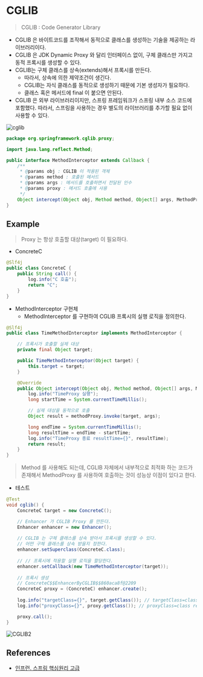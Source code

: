 # CGLIB

> CGLIB : Code Generator Library

- CGLIB 은 바이트코드를 조작해서 동적으로 클래스를 생성하는 기술을 제공하는 라이브러리이다.
- CGLIB 은 JDK Dynamic Proxy 와 달리 인터페이스 없이, 구체 클래스만 가지고 동적 프록시를 생성할 수 있다.
- CGLIB는 구체 클래스를 상속(extends)해서 프록시를 만든다.
    - 따라서, 상속에 의한 제약조건이 생긴다.
    - CGLIB는 자식 클래스를 동적으로 생성하기 때문에 기본 생성자가 필요하다.
    - 클래스 혹은 메서드에 final 이 붙으면 안된다.
- CGLIB 은 외부 라이브러리이지만, 스프링 프레임워크가 스프링 내부 소스 코드에 포함했다. 따라서, 스프링을 사용하는 경우 별도의 라이브러리를 추가할 필요 없이 사용할 수 있다.

![cglib](https://user-images.githubusercontent.com/47518272/154974123-265cc984-840a-4ef5-9736-4aef895f9c36.png)

```java
package org.springframework.cglib.proxy;

import java.lang.reflect.Method;

public interface MethodInterceptor extends Callback {
    /**
     * @params obj : CGLIB 이 적용된 객체
     * @params method : 호출된 메서드
     * @params args : 메서드를 호출하면서 전달된 인수
     * @params proxy : 메서드 호출에 사용
     */
    Object intercept(Object obj, Method method, Object[] args, MethodProxy proxy) throws Throwable;
}
```

## Example

> Proxy 는 항상 호출할 대상(target) 이 필요하다.

- ConcreteC

```java
@Slf4j
public class ConcreteC {
    public String call() {
        log.info("C 호출");
        return "C";
    }
}
```

- MethodInterceptor 구현체
  - MethodInterceptor 를 구현하여 CGLIB 프록시의 실행 로직을 정의한다.

```java
@Slf4j
public class TimeMethodInterceptor implements MethodInterceptor {

    // 프록시가 호출할 실제 대상
    private final Object target;

    public TimeMethodInterceptor(Object target) {
        this.target = target;
    }

    @Override
    public Object intercept(Object obj, Method method, Object[] args, MethodProxy methodProxy) throws Throwable {
        log.info("TimeProxy 실행");
        long startTime = System.currentTimeMillis();

        // 실제 대상을 동적으로 호출
        Object result = methodProxy.invoke(target, args);

        long endTime = System.currentTimeMillis();
        long resultTime = endTime - startTime;
        log.info("TimeProxy 종료 resultTime={}", resultTime);
        return result;
    }
}
```

> Method 를 사용해도 되는데, CGLIB 자체에서 내부적으로 최적화 하는 코드가 존재해서 MethodProxy 를 사용하여 호출하는 것이 성능상 이점이 있다고 한다.

- 테스트

```java
@Test
void cglib() {
    ConcreteC target = new ConcreteC();

    // Enhancer 가 CGLIB Proxy 를 만든다.
    Enhancer enhancer = new Enhancer();
    
    // CGLIB 는 구체 클래스를 상속 받아서 프록시를 생성할 수 있다.
    // 어떤 구체 클래스를 상속 받을지 정한다.
    enhancer.setSuperclass(ConcreteC.class);
    
    // // 프록시에 적용할 실행 로직을 할당한다.
    enhancer.setCallback(new TimeMethodInterceptor(target));
    
    // 프록시 생성
    // ConcreteC$$EnhancerByCGLIB$$860aca8f@2209
    ConcreteC proxy = (ConcreteC) enhancer.create();
    
    log.info("targetClass={}", target.getClass()); // targetClass=class reflection.study.dynamicproxy.code.ConcreteC
    log.info("proxyClass={}", proxy.getClass()); // proxyClass=class reflection.study.dynamicproxy.code.ConcreteC$$EnhancerByCGLIB$$860aca8f

    proxy.call();
}
```

![CGLIB2](https://user-images.githubusercontent.com/47518272/154981191-ced061f4-9b99-437b-beb2-d7c038cd2567.png)

## References 

- [인프런. 스프링 핵심원리 고급](https://www.inflearn.com/course/%EC%8A%A4%ED%94%84%EB%A7%81-%ED%95%B5%EC%8B%AC-%EC%9B%90%EB%A6%AC-%EA%B3%A0%EA%B8%89%ED%8E%B8/dashboard)
